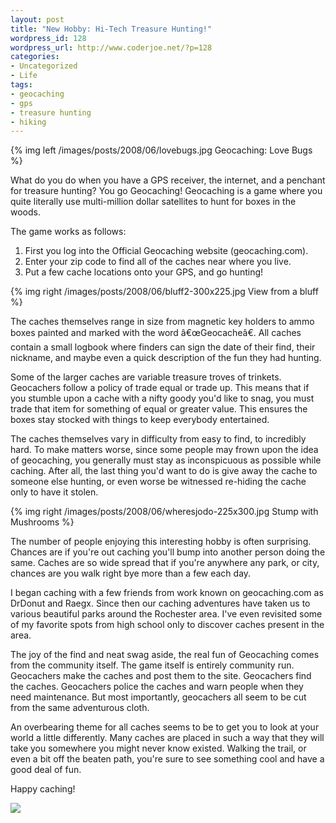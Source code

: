 ```yaml
--- 
layout: post
title: "New Hobby: Hi-Tech Treasure Hunting!"
wordpress_id: 128
wordpress_url: http://www.coderjoe.net/?p=128
categories: 
- Uncategorized
- Life
tags: 
- geocaching
- gps
- treasure hunting
- hiking
---
```



{% img left /images/posts/2008/06/lovebugs.jpg Geocaching: Love Bugs %}

What do you do when you have a GPS receiver, the internet, and a penchant for treasure hunting? You go Geocaching! Geocaching is a game where you quite literally use multi-million dollar satellites to hunt for boxes in the woods.

The game works as follows:
1. First you log into the Official Geocaching website (geocaching.com).
2. Enter your zip code to find all of the caches near where you live.
3. Put a few cache locations onto your GPS, and go hunting!

{% img right /images/posts/2008/06/bluff2-300x225.jpg View from a bluff %}

The caches themselves range in size from magnetic key holders to ammo boxes painted and marked with the word â€œGeocacheâ€. All caches contain a small logbook where finders can sign the date of their find, their nickname, and maybe even a quick description of the fun they had hunting.

Some of the larger caches are variable treasure troves of trinkets. Geocachers follow a policy of trade equal or trade up. This means that if you stumble upon a cache with a nifty goody you'd like to snag, you must trade that item for something of equal or greater value. This ensures the boxes stay stocked with things to keep everybody entertained.

The caches themselves vary in difficulty from easy to find, to incredibly hard. To make matters worse, since some people may frown upon the idea of geocaching, you generally must stay as inconspicuous as possible while caching. After all, the last thing you'd want to do is give away the cache to someone else hunting, or even worse be witnessed re-hiding the cache only to have it stolen.

{% img right /images/posts/2008/06/wheresjodo-225x300.jpg Stump with Mushrooms %}

The number of people enjoying this interesting hobby is often surprising. Chances are if you're out caching you'll bump into another person doing the same. Caches are so wide spread that if you're anywhere any park, or city, chances are you walk right bye more than a few each day.

I began caching with a few friends from work known on geocaching.com as DrDonut and Raegx. Since then our caching adventures have taken us to various beautiful parks around the Rochester area. I've even revisited some of my favorite spots from high school only to discover caches present in the area.

The joy of the find and neat swag aside, the real fun of Geocaching comes from the community itself. The game itself is entirely community run. Geocachers make the caches and post them to the site. Geocachers find the caches. Geocachers police the caches and warn people when they need maintenance. But most importantly, geocachers all seem to be cut from the same adventurous cloth.

An overbearing theme for all caches seems to be to get you to look at your world a little differently. Many caches are placed in such a way that they will take you somewhere you might never know existed. Walking the trail, or even a bit off the beaten path, you're sure to see something cool and have a good deal of fun.

Happy caching!

![](http://img.geocaching.com/stats/img.aspx?txt=View+my+profile&uid=b98c72fe-0237-40b7-bfae-d002eb08a7e0)
